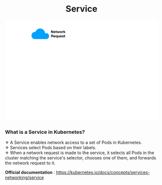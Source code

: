 <div align="center">
  <h1> Service </h1>
</div>

![service](../images/service.gif)

### What is a Service in Kubernetes?

⚜ A Service enables network access to a set of Pods in Kubernetes. <br>
⚜ Services select Pods based on their labels. <br>
⚜ When a network request is made to the service, it selects all Pods in the cluster matching the service's selector, chooses one of them, and forwards the network request to it. <br>

**Official documentation** : https://kubernetes.io/docs/concepts/services-networking/service
